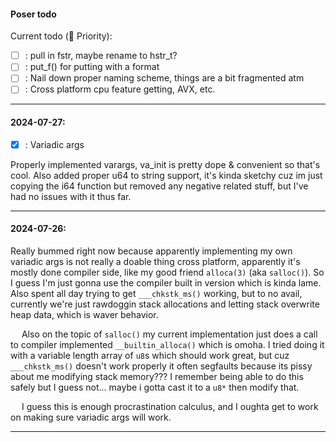 #### Poser todo

Current todo (🔽 Priority):
- [ ] : pull in fstr, maybe rename to hstr_t?
- [ ] : put_f() for putting with a format
- [ ] : Nail down proper naming scheme, things are a bit fragmented atm
- [ ] : Cross platform cpu feature getting, AVX, etc.

---

#### 2024-07-27:
- [X] : Variadic args

Properly implemented varargs, va_init is pretty dope & convenient so that's
cool. Also added proper u64 to string support, it's kinda sketchy cuz im just
copying the i64 function but removed any negative related stuff, but I've had
no issues with it thus far.

---

#### 2024-07-26: 
Really bummed right now because apparently implementing my own
variadic args is not really a doable thing cross platform, apparently it's
mostly done compiler side, like my good friend `alloca(3)` (aka `salloc()`). So
I guess I'm just gonna use the compiler built in version which is kinda lame.
Also spent all day trying to get `___chkstk_ms()` working, but to no avail,
currently we're just rawdoggin stack allocations and letting stack overwrite
heap data, which is waver behavior. 


&emsp; Also on the topic of `salloc()` my current implementation just does a
call to compiler implemented `__builtin_alloca()` which is omoha. I tried
doing it with a variable length array of `u8`s which should work great, but
cuz `___chkstk_ms()` doesn't work properly it often segfaults because its
pissy about me modifying stack memory??? I remember being able to do this
safely but I guess not... maybe i gotta cast it to a `u8*` then modify that.


&emsp; I guess this is enough procrastination calculus, and I oughta get to
work on making sure variadic args will work.


---
